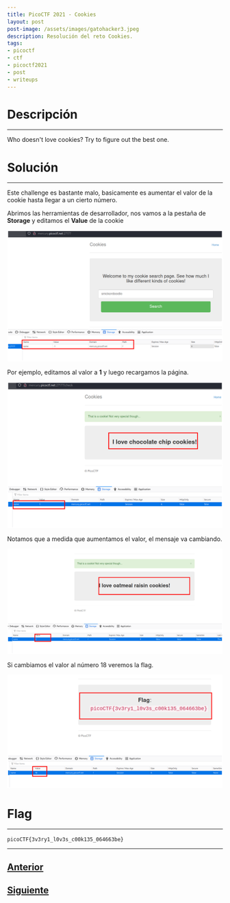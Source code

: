 ```yaml
---
title: PicoCTF 2021 - Cookies
layout: post
post-image: /assets/images/gatohacker3.jpeg 
description: Resolución del reto Cookies. 
tags:
- picoctf
- ctf
- picoctf2021
- post
- writeups
---
```

# Descripción
---

Who doesn't love cookies? Try to figure out the best one. 


# Solución
---

Este challenge es bastante malo, basicamente es aumentar el valor de la cookie hasta llegar a un cierto número.

Abrimos las herramientas de desarrollador, nos vamos a la pestaña de **Storage** y editamos el **Value** de la cookie

![](/images/images-picoctf-2021/cookies-1.png)

Por ejemplo, editamos al valor a **1** y luego recargamos la página.

![](/images/images-picoctf-2021/cookies-2.png)

Notamos que a medida que aumentamos el valor, el mensaje va cambiando.

![](/images/images-picoctf-2021/cookies-3.png)

Si cambiamos el valor al número 18 veremos la flag.

![](/images/images-picoctf-2021/cookies-4.png)


# Flag
---

`picoCTF{3v3ry1_l0v3s_c00k135_064663be}`

---

## [Anterior](/get-ahead)
## [Siguiente](/scavenger-hunt)
